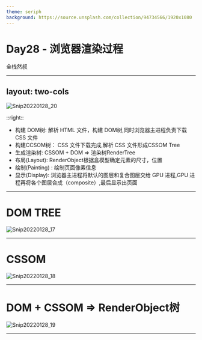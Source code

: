```yaml
---
theme: seriph
background: https://source.unsplash.com/collection/94734566/1920x1080
---
```


# Day28 - 浏览器渲染过程

全栈然叔

---
layout: two-cols
---

![Snip20220128_20](https://gitee.com/josephxia/picgo/raw/master/juejin/Snip20220128_20.png)

::right::

- 构建 DOM树:  解析 HTML 文件，构建 DOM树,同时浏览器主进程负责下载 CSS 文件
- 构建CCSOM树： CSS 文件下载完成,解析 CSS 文件形成CSSOM Tree
- 生成渲染树:   CSSOM + DOM =>  渲染树RenderTree
- 布局(Layout):  RenderObject根据盒模型确定元素的尺寸，位置
- 绘制(Painting) :  绘制页面像素信息
- 显示(Display): 浏览器主进程将默认的图层和复合图层交给 GPU 进程,GPU 进程再将各个图层合成（composite）,最后显示出页面



---

# DOM TREE

![Snip20220128_17](https://gitee.com/josephxia/picgo/raw/master/juejin/Snip20220128_17.png)



---

# CSSOM

![Snip20220128_18](https://gitee.com/josephxia/picgo/raw/master/juejin/Snip20220128_18.png)






---

# DOM  + CSSOM =>  RenderObject树

![Snip20220128_19](https://gitee.com/josephxia/picgo/raw/master/juejin/Snip20220128_19.png)



---
